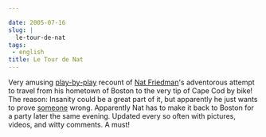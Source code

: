 ```yaml
---

date: 2005-07-16
slug: |
  le-tour-de-nat
tags:
 - english
title: Le Tour de Nat
---
```


Very amusing [play-by-play](http://rlove.org/log/2005071601) recount of
[Nat Friedman](http://www.nat.org/)\'s adventorous attempt to travel
from his hometown of Boston to the very tip of Cape Cod by bike! The
reason: Insanity could be a great part of it, but apparently he just
wants to prove [someone](http://joeshaw.org/) wrong. Apparently Nat has
to make it back to Boston for a party later the same evening. Updated
every so often with pictures, videos, and witty comments. A must!
